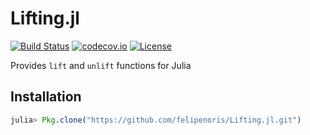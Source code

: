 # Lifting.jl

[![Build Status](https://travis-ci.org/felipenoris/Lifting.jl.svg?branch=master)](https://travis-ci.org/felipenoris/Lifting.jl) [![codecov.io](http://codecov.io/github/felipenoris/Lifting.jl/coverage.svg?branch=master)](http://codecov.io/github/felipenoris/Lifting.jl?branch=master) [![License](http://img.shields.io/badge/license-MIT-brightgreen.svg?style=flat)](LICENSE)

Provides `lift` and `unlift` functions for Julia

## Installation

```julia
julia> Pkg.clone("https://github.com/felipenoris/Lifting.jl.git")
```
